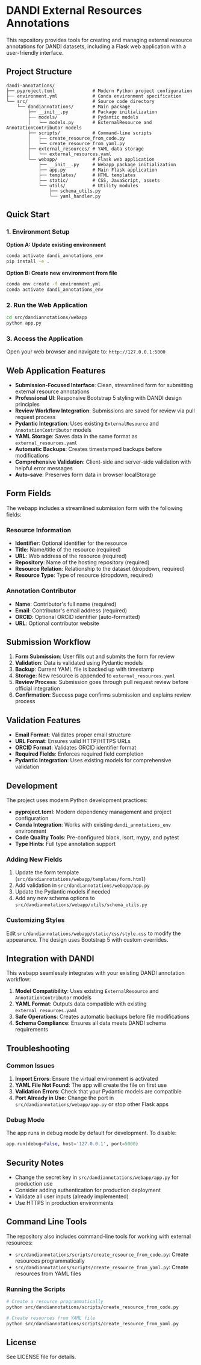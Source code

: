 # DANDI External Resources Annotations

This repository provides tools for creating and managing external resource annotations for DANDI datasets, including a Flask web application with a user-friendly interface.

## Project Structure

```
dandi-annotations/
├── pyproject.toml              # Modern Python project configuration
├── environment.yml             # Conda environment specification
└── src/                        # Source code directory
    └── dandiannotations/       # Main package
        ├── __init__.py         # Package initialization
        ├── models/             # Pydantic models
        │   └── models.py       # ExternalResource and AnnotationContributor models
        ├── scripts/            # Command-line scripts
        │   ├── create_resource_from_code.py
        │   └── create_resource_from_yaml.py
        ├── external_resources/ # YAML data storage
        │   └── external_resources.yaml
        └── webapp/             # Flask web application
            ├── __init__.py     # Webapp package initialization
            ├── app.py          # Main Flask application
            ├── templates/      # HTML templates
            ├── static/         # CSS, JavaScript, assets
            └── utils/          # Utility modules
                ├── schema_utils.py
                └── yaml_handler.py
```

## Quick Start

### 1. Environment Setup

**Option A: Update existing environment**
```bash
conda activate dandi_annotations_env
pip install -e .
```

**Option B: Create new environment from file**
```bash
conda env create -f environment.yml
conda activate dandi_annotations_env
```

### 2. Run the Web Application

```bash
cd src/dandiannotations/webapp
python app.py
```

### 3. Access the Application

Open your web browser and navigate to: `http://127.0.0.1:5000`

## Web Application Features

- **Submission-Focused Interface**: Clean, streamlined form for submitting external resource annotations
- **Professional UI**: Responsive Bootstrap 5 styling with DANDI design principles
- **Review Workflow Integration**: Submissions are saved for review via pull request process
- **Pydantic Integration**: Uses existing `ExternalResource` and `AnnotationContributor` models
- **YAML Storage**: Saves data in the same format as `external_resources.yaml`
- **Automatic Backups**: Creates timestamped backups before modifications
- **Comprehensive Validation**: Client-side and server-side validation with helpful error messages
- **Auto-save**: Preserves form data in browser localStorage

## Form Fields

The webapp includes a streamlined submission form with the following fields:

### Resource Information
- **Identifier**: Optional identifier for the resource
- **Title**: Name/title of the resource (required)
- **URL**: Web address of the resource (required)
- **Repository**: Name of the hosting repository (required)
- **Resource Relation**: Relationship to the dataset (dropdown, required)
- **Resource Type**: Type of resource (dropdown, required)

### Annotation Contributor
- **Name**: Contributor's full name (required)
- **Email**: Contributor's email address (required)
- **ORCID**: Optional ORCID identifier (auto-formatted)
- **URL**: Optional contributor website

## Submission Workflow

1. **Form Submission**: User fills out and submits the form for review
2. **Validation**: Data is validated using Pydantic models
3. **Backup**: Current YAML file is backed up with timestamp
4. **Storage**: New resource is appended to `external_resources.yaml`
5. **Review Process**: Submission goes through pull request review before official integration
6. **Confirmation**: Success page confirms submission and explains review process

## Validation Features

- **Email Format**: Validates proper email structure
- **URL Format**: Ensures valid HTTP/HTTPS URLs
- **ORCID Format**: Validates ORCID identifier format
- **Required Fields**: Enforces required field completion
- **Pydantic Integration**: Uses existing models for comprehensive validation

## Development

The project uses modern Python development practices:

- **pyproject.toml**: Modern dependency management and project configuration
- **Conda Integration**: Works with existing `dandi_annotations_env` environment
- **Code Quality Tools**: Pre-configured black, isort, mypy, and pytest
- **Type Hints**: Full type annotation support

### Adding New Fields

1. Update the form template (`src/dandiannotations/webapp/templates/form.html`)
2. Add validation in `src/dandiannotations/webapp/app.py`
3. Update the Pydantic models if needed
4. Add any new schema options to `src/dandiannotations/webapp/utils/schema_utils.py`

### Customizing Styles

Edit `src/dandiannotations/webapp/static/css/style.css` to modify the appearance. The design uses Bootstrap 5 with custom overrides.

## Integration with DANDI

This webapp seamlessly integrates with your existing DANDI annotation workflow:

1. **Model Compatibility**: Uses existing `ExternalResource` and `AnnotationContributor` models
2. **YAML Format**: Outputs data compatible with existing `external_resources.yaml`
3. **Safe Operations**: Creates automatic backups before file modifications
4. **Schema Compliance**: Ensures all data meets DANDI schema requirements

## Troubleshooting

### Common Issues

1. **Import Errors**: Ensure the virtual environment is activated
2. **YAML File Not Found**: The app will create the file on first use
3. **Validation Errors**: Check that your Pydantic models are compatible
4. **Port Already in Use**: Change the port in `src/dandiannotations/webapp/app.py` or stop other Flask apps

### Debug Mode

The app runs in debug mode by default for development. To disable:

```python
app.run(debug=False, host='127.0.0.1', port=5000)
```

## Security Notes

- Change the secret key in `src/dandiannotations/webapp/app.py` for production use
- Consider adding authentication for production deployment
- Validate all user inputs (already implemented)
- Use HTTPS in production environments

## Command Line Tools

The repository also includes command-line tools for working with external resources:

- `src/dandiannotations/scripts/create_resource_from_code.py`: Create resources programmatically
- `src/dandiannotations/scripts/create_resource_from_yaml.py`: Create resources from YAML files

### Running the Scripts

```bash
# Create a resource programmatically
python src/dandiannotations/scripts/create_resource_from_code.py

# Create resources from YAML file
python src/dandiannotations/scripts/create_resource_from_yaml.py
```

## License

See LICENSE file for details.
